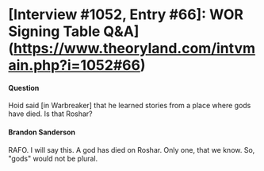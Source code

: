 # [Interview #1052, Entry #66]: WOR Signing Table Q&A](https://www.theoryland.com/intvmain.php?i=1052#66)

#### Question

Hoid said [in Warbreaker] that he learned stories from a place where gods have died. Is that Roshar?

#### Brandon Sanderson

RAFO. I will say this. A god has died on Roshar. Only one, that we know. So, "gods" would not be plural.


